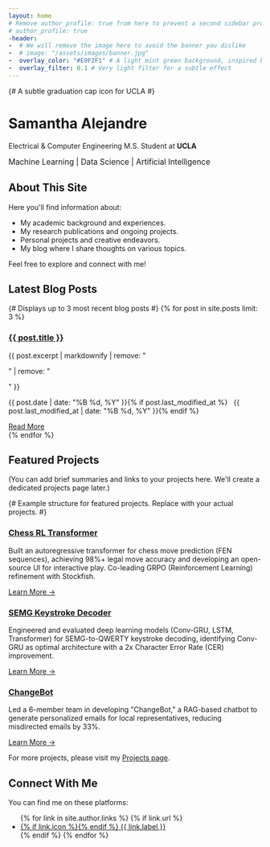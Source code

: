 ```yaml
---
layout: home
# Remove author_profile: true from here to prevent a second sidebar profile
# author_profile: true
-header:
-  # We will remove the image here to avoid the banner you dislike
-  # image: "/assets/images/banner.jpg"
-  overlay_color: "#E0F2F1" # A light mint green background, inspired by caihanlin.com
-  overlay_filter: 0.1 # Very light filter for a subtle effect
---
```


<div class="hero__content">
  <i class="fas fa-graduation-cap" style="font-size: 3em; color: #00897B; margin-bottom: 0.3em;"></i> {# A subtle graduation cap icon for UCLA #}
  <h1 id="welcome-to-my-personal-portfolio">Samantha Alejandre</h1>
  <p class="lead">Electrical & Computer Engineering M.S. Student at <span style="font-weight: bold;">UCLA</span></p>
  <p class="lead" style="font-size: 1.1em; margin-top: 0.5em;">Machine Learning | Data Science | Artificial Intelligence</p>
</div>

<h2 class="archive__item-title">About This Site</h2>
<p>Here you'll find information about:</p>
<ul>
  <li>My academic background and experiences.</li>
  <li>My research publications and ongoing projects.</li>
  <li>Personal projects and creative endeavors.</li>
  <li>My blog where I share thoughts on various topics.</li>
</ul>
<p>Feel free to explore and connect with me!</p>

<h2 class="archive__item-title">Latest Blog Posts</h2>
{# Displays up to 3 most recent blog posts #}
{% for post in site.posts limit: 3 %}
  <article class="archive__item">
    <h3 class="archive__item-title" itemprop="headline">
      <a href="{{ post.url | relative_url }}" rel="permalink">{{ post.title }}</a>
    </h3>
    <p class="archive__item-excerpt" itemprop="description">{{ post.excerpt | markdownify | remove: "<p>" | remove: "</p>" }}</p>
    <p class="page__meta"><i class="far fa-calendar-alt" aria-hidden="true"></i> <time datetime="{{ post.date | date_to_xmlschema }}">{{ post.date | date: "%B %d, %Y" }}</time>{% if post.last_modified_at %} &nbsp; <i class="fas fa-fw fa-pencil-alt" aria-hidden="true"></i> <time datetime="{{ post.last_modified_at | date_to_xmlschema }}">{{ post.last_modified_at | date: "%B %d, %Y" }}</time>{% endif %}</p>
    <a href="{{ post.url | relative_url }}" class="btn btn--primary">Read More</a>
  </article>
{% endfor %}

<h2 class="archive__item-title">Featured Projects</h2>
<p>(You can add brief summaries and links to your projects here. We'll create a dedicated projects page later.)</p>

{# Example structure for featured projects. Replace with your actual projects. #}
<div class="feature__wrapper">
  <div class="feature__item">
    <div class="archive__item">
      <h3 class="archive__item-title" itemprop="headline">
        <a href="/projects/#chess-rl-transformer" rel="permalink">Chess RL Transformer</a>
      </h3>
      <p class="archive__item-excerpt" itemprop="description">Built an autoregressive transformer for chess move prediction (FEN sequences), achieving 98%+ legal move accuracy and developing an open-source UI for interactive play. Co-leading GRPO (Reinforcement Learning) refinement with Stockfish.</p>
      <a href="/projects/#chess-rl-transformer" class="btn btn--primary">Learn More &rarr;</a>
    </div>
  </div>

  <div class="feature__item">
    <div class="archive__item">
      <h3 class="archive__item-title" itemprop="headline">
        <a href="/projects/#semg-keystroke-decoder" rel="permalink">SEMG Keystroke Decoder</a>
      </h3>
      <p class="archive__item-excerpt" itemprop="description">Engineered and evaluated deep learning models (Conv-GRU, LSTM, Transformer) for SEMG-to-QWERTY keystroke decoding, identifying Conv-GRU as optimal architecture with a 2x Character Error Rate (CER) improvement.</p>
      <a href="/projects/#semg-keystroke-decoder" class="btn btn--primary">Learn More &rarr;</a>
    </div>
  </div>

  <div class="feature__item">
    <div class="archive__item">
      <h3 class="archive__item-title" itemprop="headline">
        <a href="/projects/#changebot" rel="permalink">ChangeBot</a>
      </h3>
      <p class="archive__item-excerpt" itemprop="description">Led a 6-member team in developing "ChangeBot," a RAG-based chatbot to generate personalized emails for local representatives, reducing misdirected emails by 33%.</p>
      <a href="#changebot" class="btn btn--primary">Learn More &rarr;</a>
    </div>
  </div>
</div>

<p>For more projects, please visit my <a href="{{ '/projects/' | relative_url }}">Projects page</a>.</p>

<h2 class="archive__item-title">Connect With Me</h2>
<p>You can find me on these platforms:</p>
<ul>
  {% for link in site.author.links %}
    {% if link.url %}
      <li>
        <a href="{{ link.url }}" target="_blank" rel="noopener noreferrer">
          {% if link.icon %}<i class="{{ link.icon | default: 'fas fa-link' }}" aria-hidden="true"></i>{% endif %} {{ link.label }}
        </a>
      </li>
    {% endif %}
  {% endfor %}
</ul>